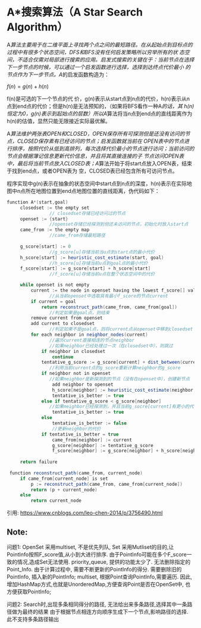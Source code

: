 # A*搜索算法（A Star Search Algorithm）

A*算法主要用于在二维平面上寻找两个点之间的最短路径。在从起始点到目标点的过程中有很多个状态空间，DFS和BFS没有任何启发策略所以穷举所有的状 态空间，不适合仅需对局部进行搜索的应用。启发式搜索的关键在于：当前节点在选择下一步节点的时候，可以通过一个启发函数进行选择，选择到达终点代价最小 的节点作为下一步节点。A*的启发函数构造为：

$f(n)=g(n)+h(n)$

f(n)是可选的下一个节点的代 价，g(n)表示从start点到n点的代价，h(n)表示从n点到end点的代价；但是h(n)是无法预知的，（如果将BFS看作一种A*的话，其 h(n)恒定为0，g(n)表示到起始点的层数）所以A*算法将当n点到end点的直线距离作为h(n)的估值，显然只能无限接近实际最优解。

A*算法维护两张表OPEN和CLOSED，OPEN保存所有可探测但是还没有访问的节点，CLOSED保存素有已经访问的节点；启发函数就当前在 OPEN表中的节点进行排序，按照代价从低到高排列，每次选择代价最小的节点进行访问；当前访问的节点会根据簿记信息更新代价信息，并且将其直接连接的子 节点访问OPEN表中，最后将当前节点放入CLOSED表；A*算法开始于将start点放入OPEN表，结束于找到end点，或者OPEN表为 空，CLOSED表已经包含所有可访问节点。

程序实现中g(n)表示在抽象的状态空间中start点到n点的深度，h(n)表示在实际地图中n点所在地图位置到end点地图位置的直线距离，伪代码如下：



```java
function A*(start,goal)
     closedset := the empty set
                // closedset存储已经访问过的节点
     openset := {start}
                //openset存储已经探测到但还未访问的节点，初始化时放入start点
     came_from := the empty map
                //came_from存储最短路径
 
     g_score[start] := 0
                //g_score[u]存储当前当u点到start点的最小代价
     h_score[start] := heuristic_cost_estimate(start, goal)
                //h_score[u]存储当前u点到goal点的最小代价
     f_score[start] := g_score[start] + h_score[start]
                //f_score[u]存储当前u点在整个状态空间中的代价

     while openset is not empty
         current := the node in openset having the lowest f_score[] value
                //从当前openset中选取具有最小f_score的节点current
         if current = goal
             return reconstruct_path(came_from, came_from[goal])
                //判定如果是goal点，则结束
         remove current from openset
         add current to closedset
                //判定如果不是goal点，则将current点从openset中移到closedset
         for each neighbor in neighbor_nodes(current)
                //遍历current直接相连的节点neighbor
                //如果neighbor已经处理过一次（在closedset中），则跳过
             if neighbor in closedset
                 continue
             tentative_g_score := g_score[current] + dist_between(current,neighbor)
                //利用当前current点的g_score重新计算neighbor的g_score
             if neighbor not in openset
                //如果neighbor是新探测到的节点（没有在openset中），创建新节点
                 add neighbor to openset
                 h_score[neighbor] := heuristic_cost_estimate(neighbor, goal)
                 tentative_is_better := true
             else if tentative_g_score < g_score[neighbor]
                //如果neighbor已经探测到，并且当前g_socre[current]有更小的代价
                 tentative_is_better := true
             else
                 tentative_is_better := false
                 //更新neighbor的代价
             if tentative_is_better = true
                 came_from[neighbor] := current
                 g_score[neighbor] := tentative_g_score
                 f_score[neighbor] := g_score[neighbor] + h_score[neighbor]
 
     return failure
 
 function reconstruct_path(came_from, current_node)
     if came_from[current_node] is set
         p := reconstruct_path(came_from, came_from[current_node])
         return (p + current_node)
     else
         return current_node
```


引用:
https://www.cnblogs.com/leo-chen-2014/p/3756490.html


## Note:
问题1: OpenSet 采用multiset, 不是优先列队, Set
采用Mutliset的目的,让PointInfo按照F_score值,从小到大进行排序. 由于PointInfo可能在多个F_score一致的情况,造成Set无法使用.
priority_queue, 提供的功能太少了. 无法删除指定的Point_Info. 由于计算过程中, 需要不断更新的PointInfo的得分. 需要删除旧的PointInfo, 插入新的PointInfo; 
multiset, 根据Point查询PointInfo,需要遍历. 因此,增加HashMap方式,也就是UnorderedMap,方便查询Point是否在OpenSet中, 也方便获取PointInfo;

问题2: Search时,出现多条相同得分的路径, 无法给出来多条路径,选择其中一条路径做为最终的结果
由于根据节点相连方向顺序生成下一个节点,影响路径的选择. 此不支持多条路径输出